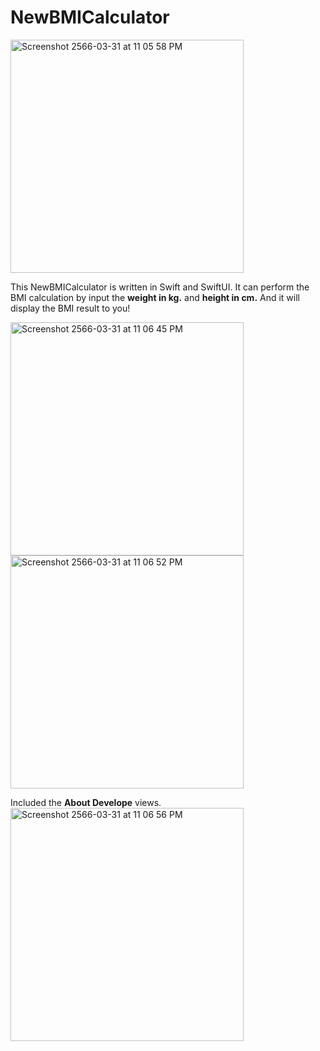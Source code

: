 # NewBMICalculator

<img width="373" alt="Screenshot 2566-03-31 at 11 05 58 PM" src="https://user-images.githubusercontent.com/88821578/229173269-23719eb7-b74b-4d57-bb61-ddbc660ecac7.png">

This NewBMICalculator is written in Swift and SwiftUI.
It can perform the BMI calculation by input the **weight in kg.** and **height in cm.**
And it will display the BMI result to you!

<img width="373" alt="Screenshot 2566-03-31 at 11 06 45 PM" src="https://user-images.githubusercontent.com/88821578/229173668-c66a115c-e877-4ae4-b116-cdfaceb51baa.png">
<img width="373" alt="Screenshot 2566-03-31 at 11 06 52 PM" src="https://user-images.githubusercontent.com/88821578/229173893-46a154df-4bdf-4acf-b079-059c8abdedbf.png">

Included the **About Develope** views.
<img width="373" alt="Screenshot 2566-03-31 at 11 06 56 PM" src="https://user-images.githubusercontent.com/88821578/229174188-2643017c-9f33-4377-8e60-b1fbf467e417.png">

